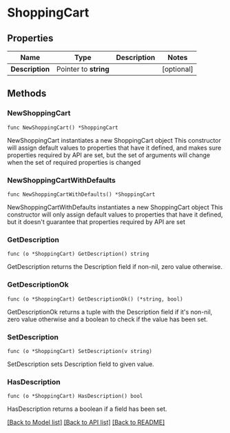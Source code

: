 # ShoppingCart

## Properties

Name | Type | Description | Notes
------------ | ------------- | ------------- | -------------
**Description** | Pointer to **string** |  | [optional] 

## Methods

### NewShoppingCart

`func NewShoppingCart() *ShoppingCart`

NewShoppingCart instantiates a new ShoppingCart object
This constructor will assign default values to properties that have it defined,
and makes sure properties required by API are set, but the set of arguments
will change when the set of required properties is changed

### NewShoppingCartWithDefaults

`func NewShoppingCartWithDefaults() *ShoppingCart`

NewShoppingCartWithDefaults instantiates a new ShoppingCart object
This constructor will only assign default values to properties that have it defined,
but it doesn't guarantee that properties required by API are set

### GetDescription

`func (o *ShoppingCart) GetDescription() string`

GetDescription returns the Description field if non-nil, zero value otherwise.

### GetDescriptionOk

`func (o *ShoppingCart) GetDescriptionOk() (*string, bool)`

GetDescriptionOk returns a tuple with the Description field if it's non-nil, zero value otherwise
and a boolean to check if the value has been set.

### SetDescription

`func (o *ShoppingCart) SetDescription(v string)`

SetDescription sets Description field to given value.

### HasDescription

`func (o *ShoppingCart) HasDescription() bool`

HasDescription returns a boolean if a field has been set.


[[Back to Model list]](../README.md#documentation-for-models) [[Back to API list]](../README.md#documentation-for-api-endpoints) [[Back to README]](../README.md)


